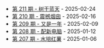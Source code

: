 * [第 211 期 - 树干蓝天](https://weekly.tw93.fun/posts/211-树干蓝天) - 2025-02-24
* [第 210 期 - 震撼烟囱](https://weekly.tw93.fun/posts/210-震撼烟囱) - 2025-02-16
* [第 209 期 - 又是一年](https://weekly.tw93.fun/posts/209-又是一年) - 2025-02-09
* [第 208 期 - 配新电脑](https://weekly.tw93.fun/posts/208-配新电脑) - 2025-01-12
* [第 207 期 - 水培红薯](https://weekly.tw93.fun/posts/207-水培红薯) - 2025-01-06

